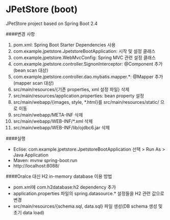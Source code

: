 # JPetStore (boot)
JPetStore project based on Spring Boot 2.4

####변경 사항     
1. pom.xml: Spring Boot Starter Dependencies 사용 
2. com.example.jpetstore.JpetstoreBootApplication: 시작 및 설정 클래스 
3. com.example.jpetstore.WebMvcConfig: Spring MVC 관련 설정 클래스
4. com.example.jpetstore.controller.SignonInterceptor: @Component 추가 (bean scan 대상)
5. com.example.jpetstore.controller.dao.mybatis.mapper.*: @Mapper 추가 (mapper scan 대상)
6. src/main/resources/{기존 properties, xml 설정 파일} 삭제
7. src/main/resources/application.properties: bean property 설정
8. src/main/webapp/{images, style, *.html}를 src/main/resources/static/ 으로 이동 
9. src/main/webapp/META-INF 삭제
10. src/main/webapp/WEB-INF/*.xml 삭제
11. src/main/webapp/WEB-INF/lib/ojdbc6.jar 삭제
 
####실행
* Eclise: com.example.jpetstore.JpetstoreBootApplication 선택 > Run As > Java Application  
* Maven: mvnw spring-boot:run
* http://localhost:8088/ 

####Oralce 대신 H2 in-memory database 이용 방법
* pom.xml에 com.h2database:h2 dependency 추가
* application.properties 파일의 spring.datasource.* 설정들을 H2 관련 값으로 변경
* src/main/resources/{schema.sql, data.sql} 파일 생성(DB schema 생성 및 초기 data load)
 